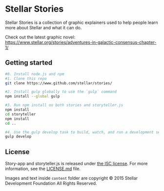 Stellar Stories
===============
Stellar Stories is a collection of graphic explainers used to help people learn
more about Stellar and what it can do.

Check out the latest graphic novel: https://www.stellar.org/stories/adventures-in-galactic-consensus-chapter-1/


## Getting started
```bash
#0. Install node.js and npm
#1. Clone this repo
git clone https://www.github.com/stellar/stories/

#2. Install gulp globally to use the `gulp` command
npm install --global gulp

#3. Run npm install on both stories and storyteller.js
npm install
cd storyteller
npm install
cd ..

#4. Use the gulp develop task to build, watch, and run a development server on [localhost:8000](http://localhost:8000)
gulp develop
```

## License
Story-app and storyteller.js is released under [the ISC license](LICENSE.md). For more information, see the
[LICENSE.md](LICENSE.md) file.

Images and text inside `content` folder are copyright © 2015 Stellar Development Foundation All Rights Reserved.
